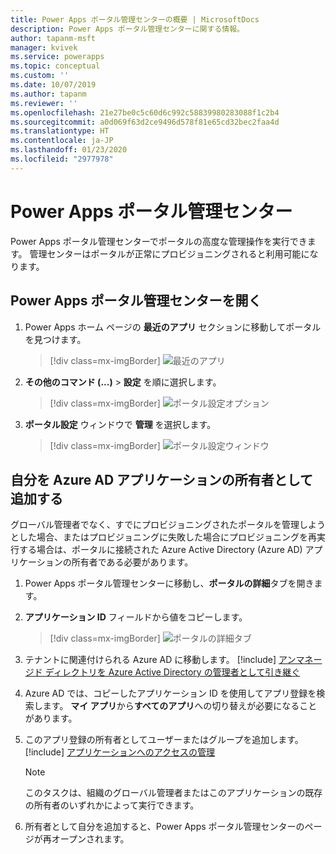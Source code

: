 ```yaml
---
title: Power Apps ポータル管理センターの概要 | MicrosoftDocs
description: Power Apps ポータル管理センターに関する情報。
author: tapanm-msft
manager: kvivek
ms.service: powerapps
ms.topic: conceptual
ms.custom: ''
ms.date: 10/07/2019
ms.author: tapanm
ms.reviewer: ''
ms.openlocfilehash: 21e27be0c5c60d6c992c58839980283088f1c2b4
ms.sourcegitcommit: a0d069f63d2ce9496d578f81e65cd32bec2faa4d
ms.translationtype: HT
ms.contentlocale: ja-JP
ms.lasthandoff: 01/23/2020
ms.locfileid: "2977978"
---
```

# <a name="power-apps-portals-admin-center"></a>Power Apps ポータル管理センター

Power Apps ポータル管理センターでポータルの高度な管理操作を実行できます。 管理センターはポータルが正常にプロビジョニングされると利用可能になります。

## <a name="open-power-apps-portals-admin-center"></a>Power Apps ポータル管理センターを開く

1. Power Apps ホーム ページの **最近のアプリ** セクションに移動してポータルを見つけます。

    > [!div class=mx-imgBorder]
    > ![最近のアプリ](../media/recent-apps.png "最近のアプリ")  

2. **その他のコマンド (...)** > **設定** を順に選択します。

    > [!div class=mx-imgBorder]
    > ![ポータル設定オプション](../media/portal-settings-option.png "ポータル設定オプション")

3. **ポータル設定** ウィンドウで **管理** を選択します。

    > [!div class=mx-imgBorder]
    > ![ポータル設定ウィンドウ](../media/portal-settings-admin.png "ポータル設定ウィンドウ")

## <a name="add-yourself-as-an-owner-of-the-azure-ad-application"></a>自分を Azure AD アプリケーションの所有者として追加する

グローバル管理者でなく、すでにプロビジョニングされたポータルを管理しようとした場合、またはプロビジョニングに失敗した場合にプロビジョニングを再実行する場合は、ポータルに接続された Azure Active Directory (Azure AD) アプリケーションの所有者である必要があります。

1. Power Apps ポータル管理センターに移動し、**ポータルの詳細**タブを開きます。

2. **アプリケーション ID** フィールドから値をコピーします。

    > [!div class=mx-imgBorder]
    > ![ポータルの詳細タブ](../media/portal-details-admin.png "ポータルの詳細タブ")

3. テナントに関連付けられる Azure AD に移動します。 [!include[](../../../includes/proc-more-information.md)] [アンマネージド ディレクトリを Azure Active Directory の管理者として引き継ぐ](https://docs.microsoft.com/azure/active-directory/active-directory-manage-o365-subscription)

4. Azure AD では、コピーしたアプリケーション ID を使用してアプリ登録を検索します。 **マイ アプリ**から**すべてのアプリ**への切り替えが必要になることがあります。

5. このアプリ登録の所有者としてユーザーまたはグループを追加します。 [!include[](../../../includes/proc-more-information.md)] [アプリケーションへのアクセスの管理](https://docs.microsoft.com/azure/active-directory/active-directory-managing-access-to-apps)

    > [!Note]
    > このタスクは、組織のグローバル管理者またはこのアプリケーションの既存の所有者のいずれかによって実行できます。

6. 所有者として自分を追加すると、Power Apps ポータル管理センターのページが再オープンされます。